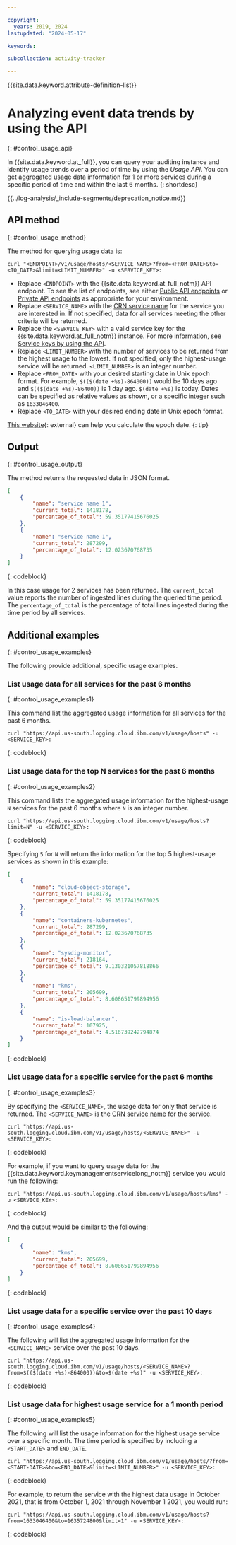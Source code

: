 ```yaml
---

copyright:
  years: 2019, 2024
lastupdated: "2024-05-17"

keywords:

subcollection: activity-tracker

---
```


{{site.data.keyword.attribute-definition-list}}


# Analyzing event data trends by using the API
{: #control_usage_api}

In {{site.data.keyword.at_full}}, you can query your auditing instance and identify usage trends over a period of time by using the *Usage API*. You can get aggregated usage data information for 1 or more services during a specific period of time and within the last 6 months.
{: shortdesc}

<!-- Common deprecation statement -->
{{../log-analysis/_include-segments/deprecation_notice.md}}



## API method
{: #control_usage_method}

The method for querying usage data is:

```text
curl "<ENDPOINT>/v1/usage/hosts/<SERVICE_NAME>?from=<FROM_DATE>&to=<TO_DATE>&limit=<LIMIT_NUMBER>" -u <SERVICE_KEY>:
```

- Replace `<ENDPOINT>` with the {{site.data.keyword.at_full_notm}} API endpoint. To see the list of endpoints, see either [Public API endpoints](/docs/activity-tracker?topic=activity-tracker-endpoints#endpoints_api-at-public) or [Private API endpoints](/docs/activity-tracker?topic=activity-tracker-endpoints#endpoints_api-at-private) as appropriate for your environment.
- Replace `<SERVICE_NAME>` with the [CRN service name](/docs/activity-tracker?topic=activity-tracker-cloud_services) for the service you are interested in.  If not specified, data for all services meeting the other criteria will be returned.
- Replace the `<SERVICE_KEY>` with a valid service key for the {{site.data.keyword.at_full_notm}} instance. For more information, see [Service keys by using the API](/docs/activity-tracker?topic=activity-tracker-service_keys#service_keys_api).
- Replace `<LIMIT_NUMBER>` with the number of services to be returned from the highest usage to the lowest.  If not specified, only the highest-usage service will be returned.  `<LIMIT_NUMBER>` is an integer number.
- Replace `<FROM_DATE>` with your desired starting date in Unix epoch format.  For example, `$(($(date +%s)-864000))` would be 10 days ago and `$(($(date +%s)-86400))` is 1 day ago. `$(date +%s)` is today.  Dates can be specified as relative values as shown, or a specific integer such as `1633046400`.
- Replace `<TO_DATE>` with your desired ending date in Unix epoch format.

[This website](https://www.epochconverter.com/){: external} can help you calculate the epoch date.
{: tip}

## Output
{: #control_usage_output}

The method returns the requested data in JSON format.

```json
[
    {
        "name": "service name 1",
        "current_total": 1418178,
        "percentage_of_total": 59.35177415676025
    },
    {
        "name": "service name 1",
        "current_total": 287299,
        "percentage_of_total": 12.023670768735
    }
]
```
{: codeblock}

In this case usage for 2 services has been returned.  The `current_total` value reports the number of ingested lines during the queried time period.  The `percentage_of_total` is the percentage of total lines ingested during the time period by all services.

## Additional examples
{: #control_usage_examples}

The following provide additional, specific usage examples.

### List usage data for all services for the past 6 months
{: #control_usage_examples1}

This command list the aggregated usage information for all services for the past 6 months.

```text
curl "https://api.us-south.logging.cloud.ibm.com/v1/usage/hosts" -u <SERVICE_KEY>:
```
{: codeblock}


### List usage data for the top N services for the past 6 months
{: #control_usage_examples2}

This command lists the aggregated usage information for the highest-usage `N` services for the past 6 months where `N` is an integer number.

```text
curl "https://api.us-south.logging.cloud.ibm.com/v1/usage/hosts?limit=N" -u <SERVICE_KEY>:
```
{: codeblock}

Specifying `5` for `N` will return the information for the top 5 highest-usage services as shown in this example:

```json
[
    {
        "name": "cloud-object-storage",
        "current_total": 1418178,
        "percentage_of_total": 59.35177415676025
    },
    {
        "name": "containers-kubernetes",
        "current_total": 287299,
        "percentage_of_total": 12.023670768735
    },
    {
        "name": "sysdig-monitor",
        "current_total": 218164,
        "percentage_of_total": 9.130321057818866
    },
    {
        "name": "kms",
        "current_total": 205699,
        "percentage_of_total": 8.608651799894956
    },
    {
        "name": "is-load-balancer",
        "current_total": 107925,
        "percentage_of_total": 4.516739242794874
    }
]
```
{: codeblock}


### List usage data for a specific service for the past 6 months
{: #control_usage_examples3}

By specifying the `<SERVICE_NAME>`, the usage data for only that service is returned.  The `<SERVICE_NAME>` is the [CRN service name](/docs/activity-tracker?topic=activity-tracker-cloud_services) for the service.


```text
curl "https://api.us-south.logging.cloud.ibm.com/v1/usage/hosts/<SERVICE_NAME>" -u <SERVICE_KEY>:
```
{: codeblock}

For example, if you want to query usage data for the {{site.data.keyword.keymanagementservicelong_notm}} service you would run the following:

```text
curl "https://api.us-south.logging.cloud.ibm.com/v1/usage/hosts/kms" -u <SERVICE_KEY>:
```
{: codeblock}

And the output would be similar to the following:

```json
[
    {
        "name": "kms",
        "current_total": 205699,
        "percentage_of_total": 8.608651799894956
    }
]
```
{: codeblock}

### List usage data for a specific service over the past 10 days
{: #control_usage_examples4}

The following will list the aggregated usage information for the `<SERVICE_NAME>` service over the past 10 days.

```text
curl "https://api.us-south.logging.cloud.ibm.com/v1/usage/hosts/<SERVICE_NAME>?from=$(($(date +%s)-864000))&to=$(date +%s)" -u <SERVICE_KEY>:
```
{: codeblock}


### List usage data for highest usage service for a 1 month period
{: #control_usage_examples5}

The following will list the usage information for the highest usage service over a specific month.  The time period is specified by including a `<START_DATE>` and `END_DATE`.

```text
curl "https://api.us-south.logging.cloud.ibm.com/v1/usage/hosts/?from=<START-DATE>&to=<END_DATE>&limit=<LIMIT_NUMBER>" -u <SERVICE_KEY>:
```
{: codeblock}

For example, to return the service with the highest data usage in October 2021, that is from October 1, 2021 through November 1 2021, you would run:

```text
curl "https://api.us-south.logging.cloud.ibm.com/v1/usage/hosts?from=1633046400&to=1635724800&limit=1" -u <SERVICE_KEY>:
```
{: codeblock}
